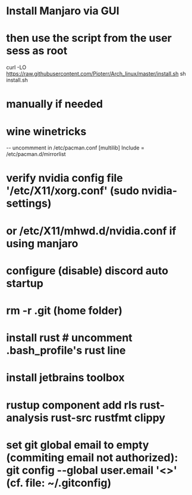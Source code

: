 # Install Manjaro via GUI

# then use the script from the user sess as root
curl -LO https://raw.githubusercontent.com/Pioterr/Arch_linux/master/install.sh
sh install.sh

# manually if needed
# wine winetricks
-- uncommment in /etc/pacman.conf
      [multilib]
      Include = /etc/pacman.d/mirrorlist
# verify nvidia config file '/etc/X11/xorg.conf' (sudo nvidia-settings)
# or /etc/X11/mhwd.d/nvidia.conf if using manjaro
# configure (disable) discord auto startup
# rm -r .git (home folder)
# install rust # uncomment .bash_profile's rust line
# install jetbrains toolbox
# rustup component add rls rust-analysis rust-src rustfmt clippy
# set git global email to empty (commiting email not authorized): git config --global user.email '<>' (cf. file: ~/.gitconfig)
